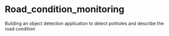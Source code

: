 # Road_condition_monitoring
Building an object detection application to detect potholes and describe the road condition

